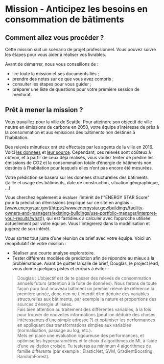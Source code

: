 # Mission - Anticipez les besoins en consommation de bâtiments
## Comment allez vous procéder ?

Cette mission suit un scénario de projet professionnel.
Vous pouvez suivre les étapes pour vous aider à réaliser vos livrables.

Avant de démarrer, nous vous conseillons de :
- lire toute la mission et ses documents liés ;
- prendre des notes sur ce que vous avez compris ;
- consulter les étapes pour vous guider ; 
- préparer une liste de questions pour votre première session de mentorat.

## Prêt à mener la mission ?
Vous travaillez pour la ville de Seattle. Pour atteindre son objectif de ville neutre en émissions de carbone en 2050, votre équipe s’intéresse de près à la consommation et aux émissions des bâtiments non destinés à l’habitation.

Des relevés minutieux ont été effectués par les agents de la ville en 2016. Voici [les données](https://s3.eu-west-1.amazonaws.com/course.oc-static.com/projects/Data_Scientist_P4/2016_Building_Energy_Benchmarking.csv) et [leur source](https://data.seattle.gov/dataset/2016-Building-Energy-Benchmarking/2bpz-gwpy). Cependant, ces relevés sont coûteux à obtenir, et à partir de ceux déjà réalisés, vous voulez tenter de prédire les émissions de CO2 et la consommation totale d’énergie de bâtiments non destinés à l’habitation pour lesquels elles n’ont pas encore été mesurées.

Votre prédiction se basera sur les données structurelles des bâtiments (taille et usage des bâtiments, date de construction, situation géographique, ...)

Vous cherchez également à évaluer l’intérêt de l’"ENERGY STAR Score" pour la prédiction d’émissions (expliqué sur ce site en anglais : [www.energystar.gov](https://www.energystar.gov/buildings/facility-owners-and-managers/existing-buildings/use-portfolio-manager/interpret-your-results/what)), qui est fastidieux à calculer avec l’approche utilisée actuellement par votre équipe. Vous l'intégrerez dans la modélisation et jugerez de son intérêt.

Vous sortez tout juste d’une réunion de brief avec votre équipe. Voici un récapitulatif de votre mission :
- Réaliser une courte analyse exploratoire.
- Tester différents modèles de prédiction afin de répondre au mieux à la problématique.
Avant de quitter la salle de brief, Douglas, le project lead, vous donne quelques pistes et erreurs à éviter :

> Douglas : L’objectif est de te passer des relevés de consommation annuels futurs (attention à la fuite de données). Nous ferons de toute façon pour tout nouveau bâtiment un premier relevé de référence la première année, donc rien ne t'interdit d’en déduire des variables structurelles aux bâtiments, par exemple la nature et proportions des sources d’énergie utilisées.  
>Fais bien attention au traitement des différentes variables, à la fois pour trouver de nouvelles informations (peut-on déduire des choses intéressantes d’une simple adresse ?) et optimiser les performances en appliquant des transformations simples aux variables (normalisation, passage au log, etc.).  
>Mets en place une évaluation rigoureuse des performances, et optimise les hyperparamètres et le choix d’algorithmes de ML à l’aide d’une validation croisée. Tu testeras au minimum 4 algorithmes de famille différente (par exemple : ElasticNet, SVM, GradientBoosting, RandomForest).

